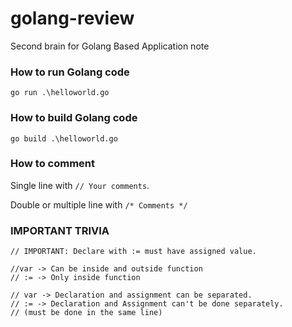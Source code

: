 # golang-review
Second brain for Golang Based Application note

### How to run Golang code
`go run .\helloworld.go`

### How to build Golang code
`go build .\helloworld.go`

### How to comment
Single line with `// Your comments`.

Double or multiple line with `/* Comments */`

### IMPORTANT TRIVIA
	// IMPORTANT: Declare with := must have assigned value.

	//var -> Can be inside and outside function
	// := -> Only inside function

	// var -> Declaration and assignment can be separated.
	// := -> Declaration and Assignment can't be done separately. 
	// (must be done in the same line)
